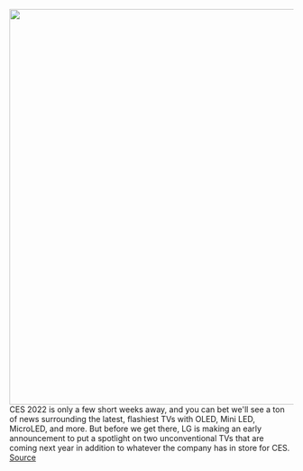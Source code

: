 <img src='https://cdn.vox-cdn.com/thumbor/1M8n7sbMSN3DjKKHaAfva32iIBc=/0x0:2040x1318/1200x800/filters:focal(527x164:853x490)/cdn.vox-cdn.com/uploads/chorus_image/image/70267630/LG_StanbyME_Kitchen.0.jpg' width='700px' /><br/>
CES 2022 is only a few short weeks away, and you can bet we'll see a ton of news surrounding the latest, flashiest TVs with OLED, Mini LED, MicroLED, and more. But before we get there, LG is making an early announcement to put a spotlight on two unconventional TVs that are coming next year in addition to whatever the company has in store for CES.
<a href='https://www.theverge.com/2021/12/13/22832356/lg-stanbyme-portable-tv-objet-announced-design-specs'> Source <a/>